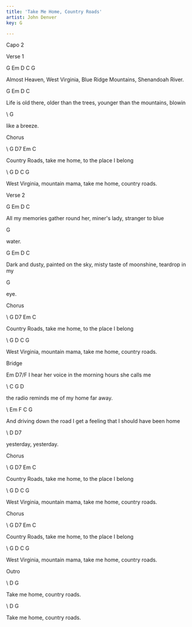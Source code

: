 ```yaml
---
title: 'Take Me Home, Country Roads'
artist: John Denver
key: G

---
```



Capo 2

Verse 1

G               Em             D                     C          G

Almost Heaven, West Virginia, Blue Ridge Mountains, Shenandoah River.

G                 Em                    D                           C

Life is old there, older than the trees, younger than the mountains, blowin

\    G

like a breeze.

Chorus

\    G              D7         Em        C

Country Roads, take me home, to the place I belong

\    G             D               C              G

West Virginia, mountain mama, take me home, country roads.

Verse 2

G                Em                D              C

 All my memories gather round her, miner's lady, stranger to blue

G

water.

G                Em                  D                         C

Dark and dusty, painted on the sky, misty taste of moonshine, teardrop in my

 G

eye.

Chorus

\    G              D7         Em        C

Country Roads, take me home, to the place I belong

\    G             D               C              G

West Virginia, mountain mama, take me home, country roads.

Bridge

Em          D7/F I hear her voice in the morning hours she calls me

\    C       G              D

the radio reminds me of my home far away.

\    Em              F             C             G

And driving down the road I get a feeling that I should have been home

\    D          D7

yesterday, yesterday.

Chorus

\    G              D7         Em        C

Country Roads, take me home, to the place I belong

\    G             D               C              G

West Virginia, mountain mama, take me home, country roads.

Chorus

\    G              D7         Em        C

Country Roads, take me home, to the place I belong

\    G             D               C              G

West Virginia, mountain mama, take me home, country roads.

Outro

\    D             G

Take me home, country roads.

\    D             G

Take me home, country roads.
